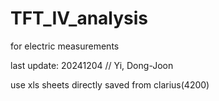 # TFT_IV_analysis
for electric measurements

last update: 20241204  // Yi, Dong-Joon

use xls sheets directly saved from clarius(4200)